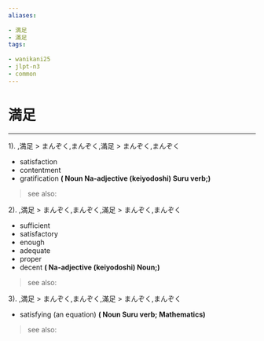 ```yaml
---
aliases:
    
- 満足
- 滿足
tags:
    
- wanikani25
- jlpt-n3
- common
---
```


# 満足
---
1).
,満足 > まんぞく,まんぞく,滿足 > まんぞく,まんぞく

- satisfaction
- contentment
- gratification
**( Noun Na-adjective (keiyodoshi) Suru verb;)**
> see also: 
            
2).
,満足 > まんぞく,まんぞく,滿足 > まんぞく,まんぞく

- sufficient
- satisfactory
- enough
- adequate
- proper
- decent
**( Na-adjective (keiyodoshi) Noun;)**
> see also: 
            
3).
,満足 > まんぞく,まんぞく,滿足 > まんぞく,まんぞく

- satisfying (an equation)
**( Noun Suru verb; Mathematics)**
> see also: 
            